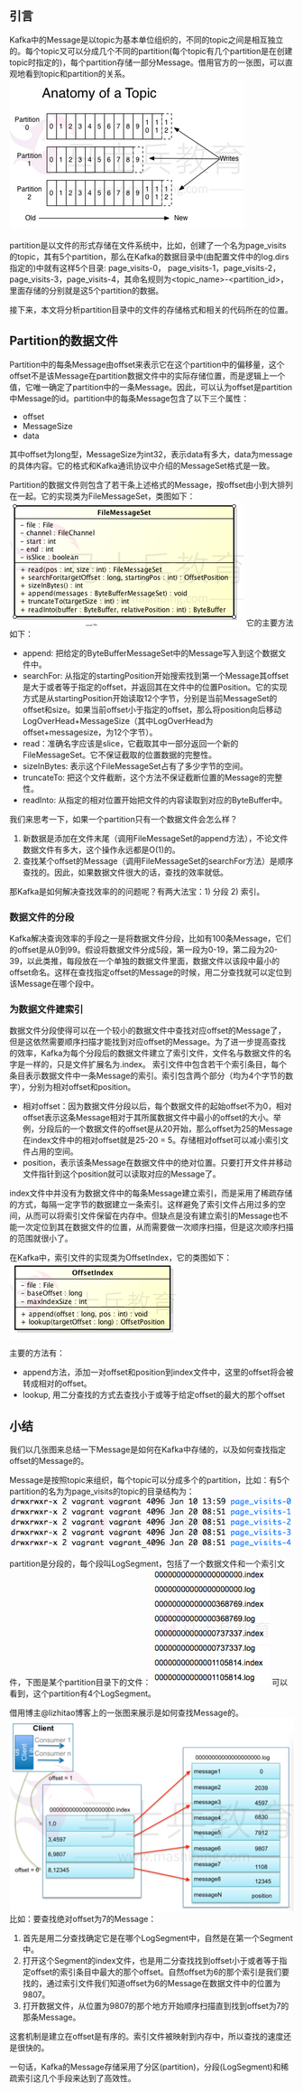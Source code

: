 ## 引言

Kafka中的Message是以topic为基本单位组织的，不同的topic之间是相互独立的。每个topic又可以分成几个不同的partition(每个topic有几个partition是在创建topic时指定的)，每个partition存储一部分Message。借用官方的一张图，可以直观地看到topic和partition的关系。
![log_anatomy](kafka的log存储解析——topic的分区partition分段segment以及索引等.assets/log_anatomy.png)

partition是以文件的形式存储在文件系统中，比如，创建了一个名为page_visits的topic，其有5个partition，那么在Kafka的数据目录中(由配置文件中的log.dirs指定的)中就有这样5个目录: page_visits-0， page_visits-1，page_visits-2，page_visits-3，page_visits-4，其命名规则为<topic_name>-<partition_id>，里面存储的分别就是这5个partition的数据。

接下来，本文将分析partition目录中的文件的存储格式和相关的代码所在的位置。

## Partition的数据文件

Partition中的每条Message由offset来表示它在这个partition中的偏移量，这个offset不是该Message在partition数据文件中的实际存储位置，而是逻辑上一个值，它唯一确定了partition中的一条Message。因此，可以认为offset是partition中Message的id。partition中的每条Message包含了以下三个属性：

- offset
- MessageSize
- data

其中offset为long型，MessageSize为int32，表示data有多大，data为message的具体内容。它的格式和Kafka通讯协议中介绍的MessageSet格式是一致。

Partition的数据文件则包含了若干条上述格式的Message，按offset由小到大排列在一起。它的实现类为FileMessageSet，类图如下：
![20150120211925271](kafka的log存储解析——topic的分区partition分段segment以及索引等.assets/20150120211925271.png)
它的主要方法如下：

- append: 把给定的ByteBufferMessageSet中的Message写入到这个数据文件中。
- searchFor: 从指定的startingPosition开始搜索找到第一个Message其offset是大于或者等于指定的offset，并返回其在文件中的位置Position。它的实现方式是从startingPosition开始读取12个字节，分别是当前MessageSet的offset和size。如果当前offset小于指定的offset，那么将position向后移动LogOverHead+MessageSize（其中LogOverHead为offset+messagesize，为12个字节）。
- read：准确名字应该是slice，它截取其中一部分返回一个新的FileMessageSet。它不保证截取的位置数据的完整性。
- sizeInBytes: 表示这个FileMessageSet占有了多少字节的空间。
- truncateTo: 把这个文件截断，这个方法不保证截断位置的Message的完整性。
- readInto: 从指定的相对位置开始把文件的内容读取到对应的ByteBuffer中。

我们来思考一下，如果一个partition只有一个数据文件会怎么样？

1. 新数据是添加在文件末尾（调用FileMessageSet的append方法），不论文件数据文件有多大，这个操作永远都是O(1)的。
2. 查找某个offset的Message（调用FileMessageSet的searchFor方法）是顺序查找的。因此，如果数据文件很大的话，查找的效率就低。

那Kafka是如何解决查找效率的的问题呢？有两大法宝：1) 分段 2) 索引。

### 数据文件的分段

Kafka解决查询效率的手段之一是将数据文件分段，比如有100条Message，它们的offset是从0到99。假设将数据文件分成5段，第一段为0-19，第二段为20-39，以此类推，每段放在一个单独的数据文件里面，数据文件以该段中最小的offset命名。这样在查找指定offset的Message的时候，用二分查找就可以定位到该Message在哪个段中。

### 为数据文件建索引

数据文件分段使得可以在一个较小的数据文件中查找对应offset的Message了，但是这依然需要顺序扫描才能找到对应offset的Message。为了进一步提高查找的效率，Kafka为每个分段后的数据文件建立了索引文件，文件名与数据文件的名字是一样的，只是文件扩展名为.index。
索引文件中包含若干个索引条目，每个条目表示数据文件中一条Message的索引。索引包含两个部分（均为4个字节的数字），分别为相对offset和position。

- 相对offset：因为数据文件分段以后，每个数据文件的起始offset不为0，相对offset表示这条Message相对于其所属数据文件中最小的offset的大小。举例，分段后的一个数据文件的offset是从20开始，那么offset为25的Message在index文件中的相对offset就是25-20 = 5。存储相对offset可以减小索引文件占用的空间。
- position，表示该条Message在数据文件中的绝对位置。只要打开文件并移动文件指针到这个position就可以读取对应的Message了。

index文件中并没有为数据文件中的每条Message建立索引，而是采用了稀疏存储的方式，每隔一定字节的数据建立一条索引。这样避免了索引文件占用过多的空间，从而可以将索引文件保留在内存中。但缺点是没有建立索引的Message也不能一次定位到其在数据文件的位置，从而需要做一次顺序扫描，但是这次顺序扫描的范围就很小了。

在Kafka中，索引文件的实现类为OffsetIndex，它的类图如下：
![20150121162054898](kafka的log存储解析——topic的分区partition分段segment以及索引等.assets/20150121162054898.png)

主要的方法有：

- append方法，添加一对offset和position到index文件中，这里的offset将会被转成相对的offset。
- lookup, 用二分查找的方式去查找小于或等于给定offset的最大的那个offset

## 小结

我们以几张图来总结一下Message是如何在Kafka中存储的，以及如何查找指定offset的Message的。

Message是按照topic来组织，每个topic可以分成多个的partition，比如：有5个partition的名为为page_visits的topic的目录结构为：
![20150121163257203](kafka的log存储解析——topic的分区partition分段segment以及索引等.assets/20150121163257203.png)

partition是分段的，每个段叫LogSegment，包括了一个数据文件和一个索引文件，下图是某个partition目录下的文件：
![20150121163718558](kafka的log存储解析——topic的分区partition分段segment以及索引等.assets/20150121163718558.png)
可以看到，这个partition有4个LogSegment。

借用博主@lizhitao博客上的一张图来展示是如何查找Message的。
![20150121164203539](kafka的log存储解析——topic的分区partition分段segment以及索引等.assets/20150121164203539.png)
比如：要查找绝对offset为7的Message：

1. 首先是用二分查找确定它是在哪个LogSegment中，自然是在第一个Segment中。
2. 打开这个Segment的index文件，也是用二分查找找到offset小于或者等于指定offset的索引条目中最大的那个offset。自然offset为6的那个索引是我们要找的，通过索引文件我们知道offset为6的Message在数据文件中的位置为9807。
3. 打开数据文件，从位置为9807的那个地方开始顺序扫描直到找到offset为7的那条Message。

这套机制是建立在offset是有序的。索引文件被映射到内存中，所以查找的速度还是很快的。

一句话，Kafka的Message存储采用了分区(partition)，分段(LogSegment)和稀疏索引这几个手段来达到了高效性。